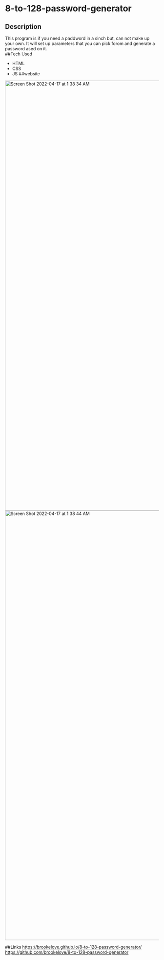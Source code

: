 # 8-to-128-password-generator

## Description
This program is if you need a paddword in a sinch but, can not make up your own. It will set up parameters that you can pick forom and generate a password ased on it.  
##Tech Used
  - HTML
  - CSS
  - JS
 ##website
 <img width="1406" alt="Screen Shot 2022-04-17 at 1 38 34 AM" src="https://user-images.githubusercontent.com/98351351/163707173-98e88290-9984-415c-bc54-b89513a588b8.png">
<img width="1406" alt="Screen Shot 2022-04-17 at 1 38 44 AM" src="https://user-images.githubusercontent.com/98351351/163707176-5f61f518-70d7-4681-8386-9104d40d5919.png">

##Links
https://brookelove.github.io/8-to-128-password-generator/
https://github.com/brookelove/8-to-128-password-generator

